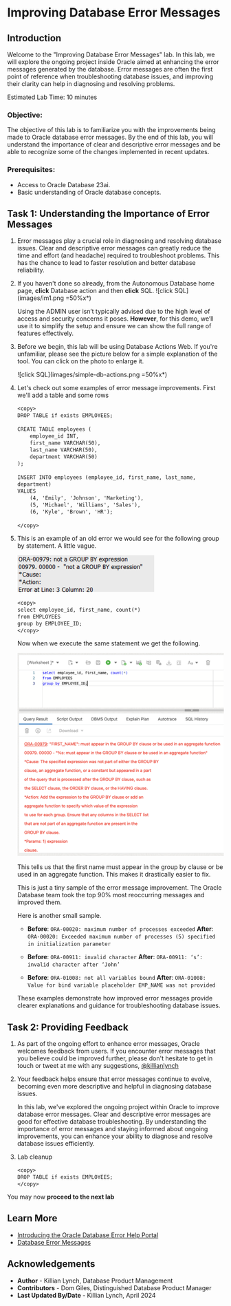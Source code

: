 # Improving Database Error Messages

## Introduction

Welcome to the "Improving Database Error Messages" lab. In this lab, we will explore the ongoing project inside Oracle aimed at enhancing the error messages generated by the database. Error messages are often the first point of reference when troubleshooting database issues, and improving their clarity can help in diagnosing and resolving problems.

Estimated Lab Time: 10 minutes

### Objective:
The objective of this lab is to familiarize you with the improvements being made to Oracle database error messages. By the end of this lab, you will understand the importance of clear and descriptive error messages and be able to recognize some of the changes implemented in recent updates.

### Prerequisites:
- Access to Oracle Database 23ai.
- Basic understanding of Oracle database concepts.

## Task 1: Understanding the Importance of Error Messages

1. Error messages play a crucial role in diagnosing and resolving database issues. Clear and descriptive error messages can greatly reduce the time and effort (and headache) required to troubleshoot problems. This has the chance to lead to faster resolution and better database reliability.

1. If you haven't done so already, from the Autonomous Database home page, **click** Database action and then **click** SQL.
    ![click SQL](images/im1.png =50%x*)

    Using the ADMIN user isn’t typically advised due to the high level of access and security concerns it poses. **However**, for this demo, we’ll use it to simplify the setup and ensure we can show the full range of features effectively. 

2. Before we begin, this lab will be using Database Actions Web. If you're unfamiliar, please see the picture below for a simple explanation of the tool. You can click on the photo to enlarge it.

    ![click SQL](images/simple-db-actions.png =50%x*)

2. Let's check out some examples of error message improvements. First we'll add a table and some rows

    ```
    <copy>
    DROP TABLE if exists EMPLOYEES;

    CREATE TABLE employees (
        employee_id INT,
        first_name VARCHAR(50),
        last_name VARCHAR(50),
        department VARCHAR(50)
    );

    INSERT INTO employees (employee_id, first_name, last_name, department)
    VALUES
        (4, 'Emily', 'Johnson', 'Marketing'),
        (5, 'Michael', 'Williams', 'Sales'),
        (6, 'Kyle', 'Brown', 'HR');

    </copy>
    ```

3. This is an example of an old error we would see for the following group by statement. A little vague.

    ![old error message](images/im2.png)

    ```
    <copy>
    select employee_id, first_name, count(*)
    from EMPLOYEES
    group by EMPLOYEE_ID;
    </copy>
    ```

    Now when we execute the same statement we get the following. 

    ![new error message](images/im3.png)

    This tells us that the first name must appear in the group by clause or be used in an aggregate function. This makes it drastically easier to fix. 

    This is just a tiny sample of the error message improvement. The Oracle Database team took the top 90% most reoccurring messages and improved them.

    Here is another small sample.


    - **Before**: `ORA-00020: maximum number of processes exceeded`
      **After**: `ORA-00020: Exceeded maximum number of processes (5) specified in initialization parameter`

    - **Before**: `ORA-00911: invalid character`
      **After**: `ORA-00911: ‘s’: invalid character after ‘John’`

    - **Before**: `ORA-01008: not all variables bound`
      **After**: `ORA-01008: Value for bind variable placeholder EMP_NAME was not provided`

    These examples demonstrate how improved error messages provide clearer explanations and guidance for troubleshooting database issues.

## Task 2: Providing Feedback

1. As part of the ongoing effort to enhance error messages, Oracle welcomes feedback from users. If you encounter error messages that you believe could be improved further, please don't hesitate to get in touch or tweet at me with any suggestions, [@killianlynch](https://twitter.com/killianlynchh)


2. Your feedback helps ensure that error messages continue to evolve, becoming even more descriptive and helpful in diagnosing database issues.

    In this lab, we've explored the ongoing project within Oracle to improve database error messages. Clear and descriptive error messages are good for effective database troubleshooting. By understanding the importance of error messages and staying informed about ongoing improvements, you can enhance your ability to diagnose and resolve database issues efficiently.

3. Lab cleanup

    ```
    <copy>
    DROP TABLE if exists EMPLOYEES;
    </copy>
    ```

You may now **proceed to the next lab** 


## Learn More

* [Introducing the Oracle Database Error Help Portal](https://blogs.oracle.com/database/post/error-help-portal)
* [Database Error Messages](https://docs.oracle.com/en/error-help/db/)

## Acknowledgements
* **Author** - Killian Lynch, Database Product Management
* **Contributors** - Dom Giles, Distinguished Database Product Manager
* **Last Updated By/Date** - Killian Lynch, April 2024
